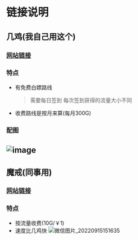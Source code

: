 # 链接说明
## 几鸡(我自己用这个)
### [网站链接](https://g.luxury/signin)
### 特点
- 有免费白嫖路线
  > 需要每日签到
  >每次签到获得的流量大小不同
- 收费路线是按月来算(每月300G)
### 配图
![image](https://user-images.githubusercontent.com/53927741/180398043-d34a4e1e-e47b-4229-ac8c-194aa79aef90.png)
---

## 魔戒(同事用)
### [网站链接](https://www.mojie.cyou/#/dashboard)
### 特点
- 按流量收费(10G/￥1)
- 速度比几鸡快
![微信图片_20220915151635](https://user-images.githubusercontent.com/53927741/190340675-c182c1b9-62b2-49db-a837-dfa9b325015b.jpg)
